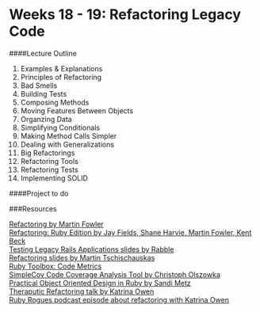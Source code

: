 # Weeks 18 - 19: Refactoring Legacy Code

####Lecture Outline
1. Examples & Explanations
2. Principles of Refactoring
3. Bad Smells
4. Building Tests
5. Composing Methods
6. Moving Features Between Objects
7. Organzing Data
8. Simplifying Conditionals
9. Making Method Calls Simpler
10. Dealing with Generalizations
11. Big Refactorings
12. Refactoring Tools
13. Refactoring Tests
14. Implementing SOLID

####Project
to do

###Resources

[Refactoring by Martin Fowler](http://www.amazon.com/Refactoring-Improving-Design-Existing-Code/dp/0201485672/ref=sr_1_1?ie=UTF8&qid=1371745491&sr=8-1&keywords=refactoring+martin+fowler)<br>
[Refactoring: Ruby Edition by Jay Fields, Shane Harvie, Martin Fowler, Kent Beck](http://www.amazon.com/Refactoring-Ruby-Edition-Jay-Fields/dp/0321603508/ref=sr_1_2?ie=UTF8&qid=1371745491&sr=8-2&keywords=refactoring+martin+fowler)<br>
[Testing Legacy Rails Applications slides by Rabble](http://www.slideshare.net/rabble/testing-legacy-rails-apps)<br>
[Refactoring slides by Martin Tschischauskas](http://www.slideshare.net/martintsch/refactoring-code-smell)<br>
[Ruby Toolbox: Code Metrics](https://www.ruby-toolbox.com/categories/code_metrics)<br>
[SimpleCov Code Coverage Analysis Tool by Christoph Olszowka](https://github.com/colszowka/simplecov)<br>
[Practical Object Oriented Design in Ruby by Sandi Metz](http://www.poodr.info/)<br>
[Theraputic Refactoring talk by Katrina Owen](http://kytrinyx.com/therapeutic-refactoring)<br>
[Ruby Rogues podcast episode about refactoring with Katrina Owen](http://rubyrogues.com/069-rr-therapeutic-refactoring-with-katrina-owen/)<br>